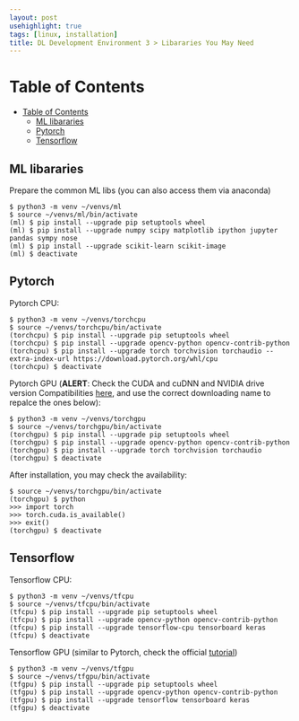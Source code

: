 ```yaml
---
layout: post
usehighlight: true
tags: [linux, installation]
title: DL Development Environment 3 > Libararies You May Need
---
```


# Table of Contents
- [Table of Contents](#table-of-contents)
  - [ML libararies ](#ml-libararies-)
  - [Pytorch ](#pytorch-)
  - [Tensorflow  ](#tensorflow--)

## ML libararies <a name="mllibs"></a>

Prepare the common ML libs (you can also access them via anaconda)

```shell
$ python3 -m venv ~/venvs/ml
$ source ~/venvs/ml/bin/activate
(ml) $ pip install --upgrade pip setuptools wheel
(ml) $ pip install --upgrade numpy scipy matplotlib ipython jupyter pandas sympy nose
(ml) $ pip install --upgrade scikit-learn scikit-image
(ml) $ deactivate
```

## Pytorch <a name="pytorch"></a>

Pytorch CPU:

```shell
$ python3 -m venv ~/venvs/torchcpu
$ source ~/venvs/torchcpu/bin/activate
(torchcpu) $ pip install --upgrade pip setuptools wheel
(torchcpu) $ pip install --upgrade opencv-python opencv-contrib-python
(torchcpu) $ pip install --upgrade torch torchvision torchaudio --extra-index-url https://download.pytorch.org/whl/cpu
(torchcpu) $ deactivate
```

Pytorch GPU (**ALERT**: Check the CUDA and cuDNN and NVIDIA drive version Compatibilities [here](https://github.com/pytorch/pytorch/blob/main/RELEASE.md#release-compatibility-matrix), and use the correct downloading name to repalce the ones below):

```shell
$ python3 -m venv ~/venvs/torchgpu
$ source ~/venvs/torchgpu/bin/activate
(torchgpu) $ pip install --upgrade pip setuptools wheel
(torchgpu) $ pip install --upgrade opencv-python opencv-contrib-python
(torchgpu) $ pip install --upgrade torch torchvision torchaudio
(torchgpu) $ deactivate
```

After installation, you may check the availability:

```shell
$ source ~/venvs/torchgpu/bin/activate
(torchgpu) $ python
>>> import torch
>>> torch.cuda.is_available()
>>> exit()
(torchgpu) $ deactivate
```

## Tensorflow  <a name="pytorch"></a>

Tensorflow CPU:

```shell
$ python3 -m venv ~/venvs/tfcpu
$ source ~/venvs/tfcpu/bin/activate
(tfcpu) $ pip install --upgrade pip setuptools wheel
(tfcpu) $ pip install --upgrade opencv-python opencv-contrib-python
(tfcpu) $ pip install --upgrade tensorflow-cpu tensorboard keras
(tfcpu) $ deactivate
```

Tensorflow GPU (similar to Pytorch, check the official [tutorial](https://www.tensorflow.org/install/gpu))

```shell
$ python3 -m venv ~/venvs/tfgpu
$ source ~/venvs/tfgpu/bin/activate
(tfgpu) $ pip install --upgrade pip setuptools wheel
(tfgpu) $ pip install --upgrade opencv-python opencv-contrib-python
(tfgpu) $ pip install --upgrade tensorflow tensorboard keras
(tfgpu) $ deactivate
```